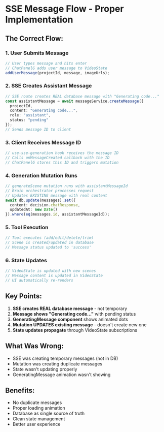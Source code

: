 # SSE Message Flow - Proper Implementation

## The Correct Flow:

### 1. User Submits Message
```typescript
// User types message and hits enter
// ChatPanelG adds user message to VideoState
addUserMessage(projectId, message, imageUrls);
```

### 2. SSE Creates Assistant Message
```typescript
// SSE route creates REAL database message with "Generating code..."
const assistantMessage = await messageService.createMessage({
  projectId,
  content: "Generating code...",
  role: "assistant", 
  status: "pending"
});
// Sends message ID to client
```

### 3. Client Receives Message ID
```typescript
// use-sse-generation hook receives the message ID
// Calls onMessageCreated callback with the ID
// ChatPanelG stores this ID and triggers mutation
```

### 4. Generation Mutation Runs
```typescript
// generateScene mutation runs with assistantMessageId
// Brain orchestrator processes request
// Updates EXISTING message with real content
await db.update(messages).set({
  content: decision.chatResponse,
  updatedAt: new Date()
}).where(eq(messages.id, assistantMessageId));
```

### 5. Tool Execution
```typescript
// Tool executes (add/edit/delete/trim)
// Scene is created/updated in database
// Message status updated to 'success'
```

### 6. State Updates
```typescript
// VideoState is updated with new scenes
// Message content is updated in VideoState
// UI automatically re-renders
```

## Key Points:

1. **SSE creates REAL database message** - not temporary
2. **Message shows "Generating code..."** with pending status
3. **GeneratingMessage component** shows animated dots
4. **Mutation UPDATES existing message** - doesn't create new one
5. **State updates propagate** through VideoState subscriptions

## What Was Wrong:

- SSE was creating temporary messages (not in DB)
- Mutation was creating duplicate messages
- State wasn't updating properly
- GeneratingMessage animation wasn't showing

## Benefits:

- No duplicate messages
- Proper loading animation
- Database as single source of truth
- Clean state management
- Better user experience
